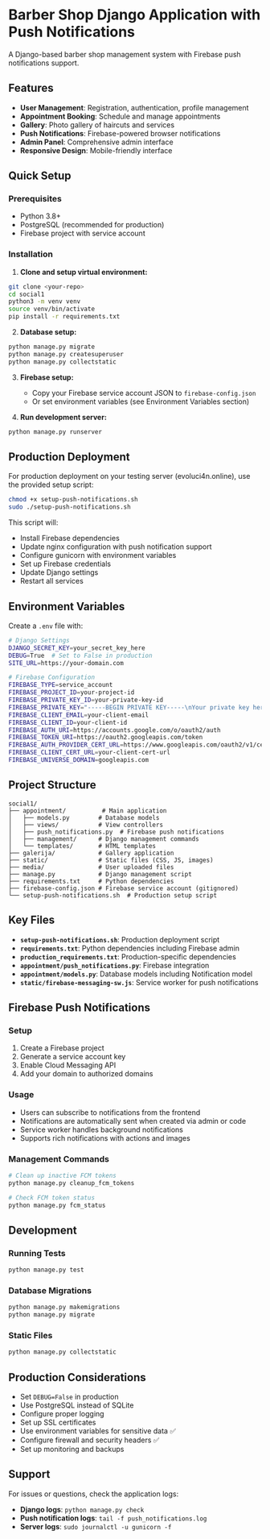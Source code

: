 # Barber Shop Django Application with Push Notifications

A Django-based barber shop management system with Firebase push notifications support.

## Features

- **User Management**: Registration, authentication, profile management
- **Appointment Booking**: Schedule and manage appointments
- **Gallery**: Photo gallery of haircuts and services
- **Push Notifications**: Firebase-powered browser notifications
- **Admin Panel**: Comprehensive admin interface
- **Responsive Design**: Mobile-friendly interface

## Quick Setup

### Prerequisites
- Python 3.8+
- PostgreSQL (recommended for production)
- Firebase project with service account

### Installation

1. **Clone and setup virtual environment:**
```bash
git clone <your-repo>
cd social1
python3 -m venv venv
source venv/bin/activate
pip install -r requirements.txt
```

2. **Database setup:**
```bash
python manage.py migrate
python manage.py createsuperuser
python manage.py collectstatic
```

3. **Firebase setup:**
   - Copy your Firebase service account JSON to `firebase-config.json`
   - Or set environment variables (see Environment Variables section)

4. **Run development server:**
```bash
python manage.py runserver
```

## Production Deployment

For production deployment on your testing server (evoluci4n.online), use the provided setup script:

```bash
chmod +x setup-push-notifications.sh
sudo ./setup-push-notifications.sh
```

This script will:
- Install Firebase dependencies
- Update nginx configuration with push notification support
- Configure gunicorn with environment variables
- Set up Firebase credentials
- Update Django settings
- Restart all services

## Environment Variables

Create a `.env` file with:

```bash
# Django Settings
DJANGO_SECRET_KEY=your_secret_key_here
DEBUG=True  # Set to False in production
SITE_URL=https://your-domain.com

# Firebase Configuration
FIREBASE_TYPE=service_account
FIREBASE_PROJECT_ID=your-project-id
FIREBASE_PRIVATE_KEY_ID=your-private-key-id
FIREBASE_PRIVATE_KEY="-----BEGIN PRIVATE KEY-----\nYour private key here\n-----END PRIVATE KEY-----"
FIREBASE_CLIENT_EMAIL=your-client-email
FIREBASE_CLIENT_ID=your-client-id
FIREBASE_AUTH_URI=https://accounts.google.com/o/oauth2/auth
FIREBASE_TOKEN_URI=https://oauth2.googleapis.com/token
FIREBASE_AUTH_PROVIDER_CERT_URL=https://www.googleapis.com/oauth2/v1/certs
FIREBASE_CLIENT_CERT_URL=your-client-cert-url
FIREBASE_UNIVERSE_DOMAIN=googleapis.com
```

## Project Structure

```
social1/
├── appointment/          # Main application
│   ├── models.py        # Database models
│   ├── views/           # View controllers
│   ├── push_notifications.py  # Firebase push notifications
│   ├── management/      # Django management commands
│   └── templates/       # HTML templates
├── galerija/            # Gallery application
├── static/              # Static files (CSS, JS, images)
├── media/               # User uploaded files
├── manage.py            # Django management script
├── requirements.txt     # Python dependencies
├── firebase-config.json # Firebase service account (gitignored)
└── setup-push-notifications.sh  # Production setup script
```

## Key Files

- **`setup-push-notifications.sh`**: Production deployment script
- **`requirements.txt`**: Python dependencies including Firebase admin
- **`production_requirements.txt`**: Production-specific dependencies
- **`appointment/push_notifications.py`**: Firebase integration
- **`appointment/models.py`**: Database models including Notification model
- **`static/firebase-messaging-sw.js`**: Service worker for push notifications

## Firebase Push Notifications

### Setup
1. Create a Firebase project
2. Generate a service account key
3. Enable Cloud Messaging API
4. Add your domain to authorized domains

### Usage
- Users can subscribe to notifications from the frontend
- Notifications are automatically sent when created via admin or code
- Service worker handles background notifications
- Supports rich notifications with actions and images

### Management Commands
```bash
# Clean up inactive FCM tokens
python manage.py cleanup_fcm_tokens

# Check FCM token status
python manage.py fcm_status
```

## Development

### Running Tests
```bash
python manage.py test
```

### Database Migrations
```bash
python manage.py makemigrations
python manage.py migrate
```

### Static Files
```bash
python manage.py collectstatic
```

## Production Considerations

- Set `DEBUG=False` in production
- Use PostgreSQL instead of SQLite
- Configure proper logging
- Set up SSL certificates
- Use environment variables for sensitive data ✅
- Configure firewall and security headers ✅
- Set up monitoring and backups

## Support

For issues or questions, check the application logs:
- **Django logs**: `python manage.py check`
- **Push notification logs**: `tail -f push_notifications.log`
- **Server logs**: `sudo journalctl -u gunicorn -f`